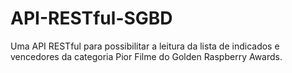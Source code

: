 # API-RESTful-SGBD
Uma API RESTful para possibilitar a leitura da lista de indicados e vencedores da categoria Pior Filme do Golden Raspberry Awards.
